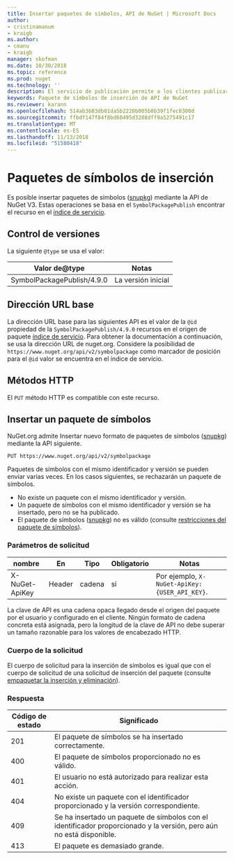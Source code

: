 ```yaml
---
title: Insertar paquetes de símbolos, API de NuGet | Microsoft Docs
author:
- cristinamanum
- kraigb
ms.author:
- cmanu
- kraigb
manager: skofman
ms.date: 10/30/2018
ms.topic: reference
ms.prod: nuget
ms.technology: ''
description: El servicio de publicación permite a los clientes publicar nuevos paquetes de símbolos.
keywords: Paquete de símbolos de inserción de API de NuGet
ms.reviewer: karann
ms.openlocfilehash: 514ab3683db81da5b2220b005b8b39f1fec8300d
ms.sourcegitcommit: ffbdf147f84f8bd60495d3288dff9a5275491c17
ms.translationtype: MT
ms.contentlocale: es-ES
ms.lasthandoff: 11/13/2018
ms.locfileid: "51580418"
---
```

# <a name="push-symbol-packages"></a>Paquetes de símbolos de inserción

Es posible insertar paquetes de símbolos ([snupkg](../create-packages/Symbol-Packages-snupkg.md)) mediante la API de NuGet V3.
Estas operaciones se basa en el `SymbolPackagePublish` encontrar el recurso en el [índice de servicio](service-index.md).

## <a name="versioning"></a>Control de versiones

La siguiente `@type` se usa el valor:

Valor de@type                  | Notas
--------------------        | -----
SymbolPackagePublish/4.9.0  | La versión inicial

## <a name="base-url"></a>Dirección URL base

La dirección URL base para las siguientes API es el valor de la `@id` propiedad de la `SymbolPackagePublish/4.9.0` recursos en el origen de paquete [índice de servicio](service-index.md). Para obtener la documentación a continuación, se usa la dirección URL de nuget.org. Considere la posibilidad de `https://www.nuget.org/api/v2/symbolpackage` como marcador de posición para el `@id` valor se encuentra en el índice de servicio.

## <a name="http-methods"></a>Métodos HTTP

El `PUT` método HTTP es compatible con este recurso. 

## <a name="push-a-symbol-package"></a>Insertar un paquete de símbolos

NuGet.org admite Insertar nuevo formato de paquetes de símbolos ([snupkg](../create-packages/Symbol-Packages-snupkg.md)) mediante la API siguiente. 

    PUT https://www.nuget.org/api/v2/symbolpackage

Paquetes de símbolos con el mismo identificador y versión se pueden enviar varias veces. En los casos siguientes, se rechazarán un paquete de símbolos.
- No existe un paquete con el mismo identificador y versión.
- Un paquete de símbolos con el mismo identificador y versión se ha insertado, pero no se ha publicado.
- El paquete de símbolos ([snupkg](../create-packages/Symbol-Packages-snupkg.md)) no es válido (consulte [restricciones del paquete de símbolos](../create-packages/Symbol-Packages-snupkg.md)).

### <a name="request-parameters"></a>Parámetros de solicitud

nombre           | En     | Tipo   | Obligatorio | Notas
-------------- | ------ | ------ | -------- | -----
X-NuGet-ApiKey | Header | cadena | sí      | Por ejemplo, `X-NuGet-ApiKey: {USER_API_KEY}`.

La clave de API es una cadena opaca llegado desde el origen del paquete por el usuario y configurado en el cliente. Ningún formato de cadena concreta está asignada, pero la longitud de la clave de API no debe superar un tamaño razonable para los valores de encabezado HTTP.

### <a name="request-body"></a>Cuerpo de la solicitud

El cuerpo de solicitud para la inserción de símbolos es igual que con el cuerpo de solicitud de una solicitud de inserción del paquete (consulte [empaquetar la inserción y eliminación](package-publish-resource.md)). 

### <a name="response"></a>Respuesta

Código de estado | Significado
----------- | -------
201         | El paquete de símbolos se ha insertado correctamente.
400         | El paquete de símbolos proporcionado no es válido.
401         | El usuario no está autorizado para realizar esta acción.
404         | No existe un paquete con el identificador proporcionado y la versión correspondiente.
409         | Se ha insertado un paquete de símbolos con el identificador proporcionado y la versión, pero aún no está disponible.
413         | El paquete es demasiado grande.

